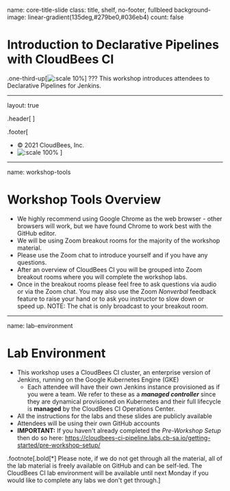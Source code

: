 name: core-title-slide
class: title, shelf, no-footer, fullbleed
background-image: linear-gradient(135deg,#279be0,#036eb4)
count: false


# Introduction to Declarative Pipelines<br/>with CloudBees CI
.one-third-up[![:scale 10%](../img/CloudBees-Submark-White.svg)]
???
This workshop introduces attendees to Declarative Pipelines for Jenkins.

---
layout: true

.header[
]

.footer[
- © 2021 CloudBees, Inc.
- ![:scale 100%](../img/CloudBees-Submark-Full-Color.svg)
]
---
name: workshop-tools
# Workshop Tools Overview

* We highly recommend using Google Chrome as the web browser - other browsers will work, but we have found Chrome to work best with the GitHub editor.
* We will be using Zoom breakout rooms for the majority of the workshop material.
* Please use the Zoom chat to introduce yourself and if you have any questions.
* After an overview of CloudBees CI you will be grouped into Zoom breakout rooms where you will complete the workshop labs.
* Once in the breakout rooms please feel free to ask questions via audio or via the Zoom chat. You may also use the Zoom *Nonverbal* feedback feature to raise your hand or to ask you instructor to slow down or speed up. NOTE: The chat is only broadcast to your breakout room.

---
name: lab-environment
# Lab Environment
* This workshop uses a CloudBees CI cluster, an enterprise version of Jenkins, running on the Google Kubernetes Engine (GKE)
  * Each attendee will have their own Jenkins instance provisioned as if you were a team. We refer to these as a ***managed controller*** since they are dynamical provisioned on Kubernetes and their full lifecycle is **managed** by the CloudBees CI Operations Center.
* All the instructions for the labs and these slides are publicly available
* Attendees will be using their own GitHub accounts 
* **IMPORTANT:** If you haven't already completed the *Pre-Workshop Setup* then do so here: https://cloudbees-ci-pipeline.labs.cb-sa.io/getting-started/pre-workshop-setup/


.footnote[.bold[*] Please note, if we do not get through all the material, all of the lab material is freely available on GitHub and can be self-led. The CloudBees CI lab environment will be available until next Monday if you would like to complete any labs we don't get through.]